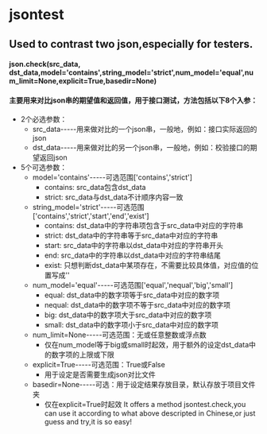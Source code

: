 # jsontest
## Used to contrast two json,especially for testers.
#### json.check(src_data, dst_data,model='contains',string_model='strict',num_model='equal',num_limit=None,explicit=True,basedir=None)
#### 主要用来对比json串的期望值和返回值，用于接口测试，方法包括以下8个入参：
* 2个必选参数：
  * src_data-----用来做对比的一个json串，一般地，例如：接口实际返回的json
  * dst_data-----用来做对比的另一个json串，一般地，例如：校验接口的期望返回json
* 5个可选参数：
  * model='contains'-----可选范围['contains','strict']
    * contains: src_data包含dst_data
    * strict: src_data与dst_data不计顺序内容一致
  * string_model='strict'-----可选范围['contains','strict','start','end','exist']
    * contains: dst_data中的字符串项包含于src_data中对应的字符串
    * strict: dst_data中的字符串等于src_data中对应的字符串
    * start: src_data中的字符串以dst_data中对应的字符串开头
    * end: src_data中的字符串以dst_data中对应的字符串结尾
    * exist: 只想判断dst_data中某项存在，不需要比较具体值，对应值的位置写成'<EE>'
  * num_model='equal'-----可选范围['equal','nequal','big','small']
    * equal: dst_data中的数字项等于src_data中对应的数字项
    * nequal: dst_data中的数字项不等于src_data中对应的数字项
    * big: dst_data中的数字项大于src_data中对应的数字项
    * small: dst_data中的数字项小于src_data中对应的数字项  
  * num_limit=None-----可选范围：无或任意整数或浮点数
    * 仅在num_model等于big或small时起效，用于额外的设定dst_data中的数字项的上限或下限
  * explicit=True-----可选范围：True或False
    * 用于设定是否需要生成json对比文件
  * basedir=None-----可选：用于设定结果存放目录，默认存放于项目文件夹
    * 仅在explicit=True时起效
It offers a method jsontest.check,you can use it according to what above descripted in Chinese,or just guess and try,it is so easy!

